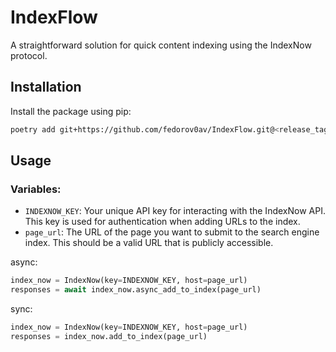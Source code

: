 # IndexFlow
A straightforward solution for quick content indexing using the IndexNow protocol.

## Installation

Install the package using pip:

```bash
poetry add git+https://github.com/fedorov0av/IndexFlow.git@<release_tag>
```

## Usage

### Variables:

- `INDEXNOW_KEY`: Your unique API key for interacting with the IndexNow API. This key is used for authentication when adding URLs to the index.
- `page_url`: The URL of the page you want to submit to the search engine index. This should be a valid URL that is publicly accessible.

async:
```python
index_now = IndexNow(key=INDEXNOW_KEY, host=page_url)
responses = await index_now.async_add_to_index(page_url)
```
sync:
```python
index_now = IndexNow(key=INDEXNOW_KEY, host=page_url)
responses = index_now.add_to_index(page_url)
```
